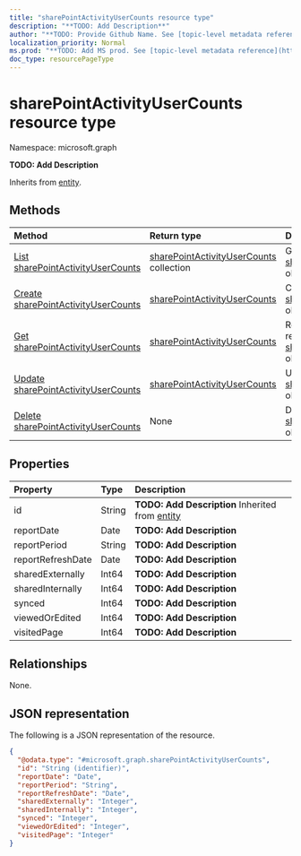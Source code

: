 ```yaml
---
title: "sharePointActivityUserCounts resource type"
description: "**TODO: Add Description**"
author: "**TODO: Provide Github Name. See [topic-level metadata reference](https://msgo.azurewebsites.net/add/document/guidelines/metadata.html#topic-level-metadata)**"
localization_priority: Normal
ms.prod: "**TODO: Add MS prod. See [topic-level metadata reference](https://msgo.azurewebsites.net/add/document/guidelines/metadata.html#topic-level-metadata)**"
doc_type: resourcePageType
---
```


# sharePointActivityUserCounts resource type

Namespace: microsoft.graph



**TODO: Add Description**


Inherits from [entity](../resources/entity.md).

## Methods
|Method|Return type|Description|
|:---|:---|:---|
|[List sharePointActivityUserCounts](../api/sharepointactivityusercounts-list.md)|[sharePointActivityUserCounts](../resources/sharepointactivityusercounts.md) collection|Get a list of the [sharePointActivityUserCounts](../resources/sharepointactivityusercounts.md) objects and their properties.|
|[Create sharePointActivityUserCounts](../api/sharepointactivityusercounts-create.md)|[sharePointActivityUserCounts](../resources/sharepointactivityusercounts.md)|Create a new [sharePointActivityUserCounts](../resources/sharepointactivityusercounts.md) object.|
|[Get sharePointActivityUserCounts](../api/sharepointactivityusercounts-get.md)|[sharePointActivityUserCounts](../resources/sharepointactivityusercounts.md)|Read the properties and relationships of a [sharePointActivityUserCounts](../resources/sharepointactivityusercounts.md) object.|
|[Update sharePointActivityUserCounts](../api/sharepointactivityusercounts-update.md)|[sharePointActivityUserCounts](../resources/sharepointactivityusercounts.md)|Update the properties of a [sharePointActivityUserCounts](../resources/sharepointactivityusercounts.md) object.|
|[Delete sharePointActivityUserCounts](../api/sharepointactivityusercounts-delete.md)|None|Deletes a [sharePointActivityUserCounts](../resources/sharepointactivityusercounts.md) object.|

## Properties
|Property|Type|Description|
|:---|:---|:---|
|id|String|**TODO: Add Description** Inherited from [entity](../resources/entity.md)|
|reportDate|Date|**TODO: Add Description**|
|reportPeriod|String|**TODO: Add Description**|
|reportRefreshDate|Date|**TODO: Add Description**|
|sharedExternally|Int64|**TODO: Add Description**|
|sharedInternally|Int64|**TODO: Add Description**|
|synced|Int64|**TODO: Add Description**|
|viewedOrEdited|Int64|**TODO: Add Description**|
|visitedPage|Int64|**TODO: Add Description**|

## Relationships
None.

## JSON representation
The following is a JSON representation of the resource.
<!-- {
  "blockType": "resource",
  "keyProperty": "id",
  "@odata.type": "microsoft.graph.sharePointActivityUserCounts",
  "baseType": "microsoft.graph.entity",
  "openType": false
}
-->
``` json
{
  "@odata.type": "#microsoft.graph.sharePointActivityUserCounts",
  "id": "String (identifier)",
  "reportDate": "Date",
  "reportPeriod": "String",
  "reportRefreshDate": "Date",
  "sharedExternally": "Integer",
  "sharedInternally": "Integer",
  "synced": "Integer",
  "viewedOrEdited": "Integer",
  "visitedPage": "Integer"
}
```

